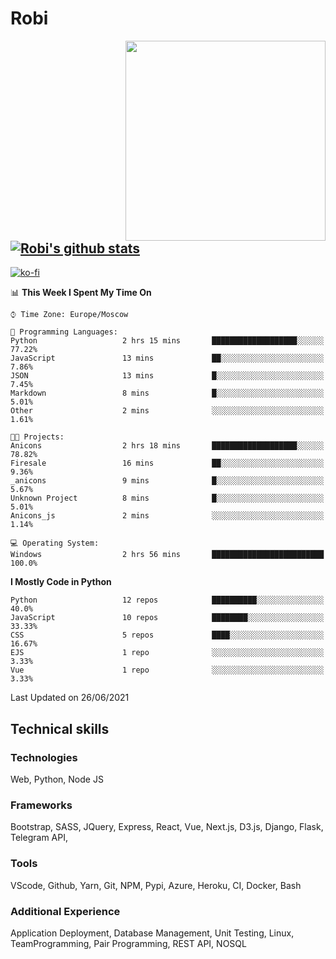 # Robi

<img align='right' src='https://thumbs.gfycat.com/BleakGorgeousAmoeba-size_restricted.gif' width='320'>

[![Robi's github stats](https://github-readme-stats-lime-theta.vercel.app/api?username=robimez&count_private=true&show_icons=true&theme=dark)](https://github.com/RobiMez/github-readme-stats)
---
[![ko-fi](https://ko-fi.com/img/githubbutton_sm.svg)](https://ko-fi.com/K3K74LSLU)

<!--START_SECTION:waka-->
📊 **This Week I Spent My Time On** 

```text
⌚︎ Time Zone: Europe/Moscow

💬 Programming Languages: 
Python                   2 hrs 15 mins       ███████████████████░░░░░░   77.22% 
JavaScript               13 mins             ██░░░░░░░░░░░░░░░░░░░░░░░   7.86% 
JSON                     13 mins             █░░░░░░░░░░░░░░░░░░░░░░░░   7.45% 
Markdown                 8 mins              █░░░░░░░░░░░░░░░░░░░░░░░░   5.01% 
Other                    2 mins              ░░░░░░░░░░░░░░░░░░░░░░░░░   1.61%

🐱‍💻 Projects: 
Anicons                  2 hrs 18 mins       ███████████████████░░░░░░   78.82% 
Firesale                 16 mins             ██░░░░░░░░░░░░░░░░░░░░░░░   9.36% 
_anicons                 9 mins              █░░░░░░░░░░░░░░░░░░░░░░░░   5.67% 
Unknown Project          8 mins              █░░░░░░░░░░░░░░░░░░░░░░░░   5.01% 
Anicons_js               2 mins              ░░░░░░░░░░░░░░░░░░░░░░░░░   1.14%

💻 Operating System: 
Windows                  2 hrs 56 mins       █████████████████████████   100.0%

```

**I Mostly Code in Python** 

```text
Python                   12 repos            ██████████░░░░░░░░░░░░░░░   40.0% 
JavaScript               10 repos            ████████░░░░░░░░░░░░░░░░░   33.33% 
CSS                      5 repos             ████░░░░░░░░░░░░░░░░░░░░░   16.67% 
EJS                      1 repo              ░░░░░░░░░░░░░░░░░░░░░░░░░   3.33% 
Vue                      1 repo              ░░░░░░░░░░░░░░░░░░░░░░░░░   3.33%

```



 Last Updated on 26/06/2021
<!--END_SECTION:waka-->

## Technical skills

### Technologies 

Web, Python, Node JS

### Frameworks

Bootstrap, SASS, JQuery, Express, React, Vue, Next.js,
D3.js, Django, Flask, Telegram API,

### Tools

VScode, Github, Yarn, Git, NPM, Pypi, Azure, Heroku, CI, Docker, Bash

### Additional Experience

Application Deployment, Database Management, Unit Testing, Linux, TeamProgramming, Pair Programming, REST API, NOSQL

